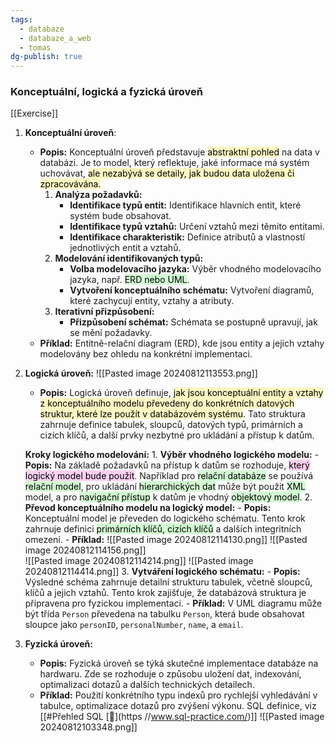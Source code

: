 ```yaml
---
tags:
  - databaze
  - databaze_a_web
  - tomas
dg-publish: true
---
```

### Konceptuální, logická a fyzická úroveň

[[Exercise]]
1. **Konceptuální úroveň**:
	- **Popis:** Konceptuální úroveň představuje <mark style="background: #FFF3A3A6;">abstraktní pohled</mark> na data v databázi. Je to model, který reflektuje, jaké informace má systém uchovávat, <mark style="background: #FFF3A3A6;">ale nezabývá se detaily, jak budou data uložena či zpracovávána.</mark>
		1. **Analýza požadavků:**
	        - **Identifikace typů entit:** Identifikace hlavních entit, které systém bude obsahovat.
	        - **Identifikace typů vztahů:** Určení vztahů mezi těmito entitami.
	        - **Identifikace charakteristik:** Definice atributů a vlastností jednotlivých entit a vztahů.
		2. **Modelování identifikovaných typů:**
	        - **Volba modelovacího jazyka:** Výběr vhodného modelovacího jazyka, např. <mark style="background: #BBFABBA6;">ERD nebo UML</mark>.
	        - **Vytvoření konceptuálního schématu:** Vytvoření diagramů, které zachycují entity, vztahy a atributy.
	    3. **Iterativní přizpůsobení:**
	        - **Přizpůsobení schémat:** Schémata se postupně upravují, jak se mění požadavky.
	- **Příklad:** Entitně-relační diagram (ERD), kde jsou entity a jejich vztahy modelovány bez ohledu na konkrétní implementaci.
2. **Logická úroveň:**
	![[Pasted image 20240812113553.png]]
   - **Popis:** Logická úroveň definuje, <mark style="background: #FFF3A3A6;">jak jsou konceptuální entity a vztahy z konceptuálního modelu převedeny do konkrétních datových struktur, které lze použít v databázovém systému</mark>. Tato struktura zahrnuje definice tabulek, sloupců, datových typů, primárních a cizích klíčů, a další prvky nezbytné pro ukládání a přístup k datům.

   **Kroky logického modelování:**
	   1. **Výběr vhodného logického modelu:**
	      - **Popis:** Na základě požadavků na přístup k datům se rozhoduje, <mark style="background: #FFB8EBA6;">který logický model bude použit</mark>. Například pro <mark style="background: #BBFABBA6;">relační databáze</mark> se používá <mark style="background: #BBFABBA6;">relační model</mark>, pro ukládání <mark style="background: #BBFABBA6;">hierarchických dat</mark> může být použit <mark style="background: #BBFABBA6;">XML</mark> model, a pro <mark style="background: #BBFABBA6;">navigační přístup</mark> k datům je vhodný <mark style="background: #BBFABBA6;">objektový model</mark>.
	   2. **Převod konceptuálního modelu na logický model:**
	      - **Popis:** Konceptuální model je převeden do logického schématu. Tento krok zahrnuje definici <mark style="background: #BBFABBA6;">primárních klíčů, cizích klíčů</mark> a dalších integritních omezení.
	      - **Příklad:** 
		  ![[Pasted image 20240812114130.png]]
		![[Pasted image 20240812114156.png]]   
		![[Pasted image 20240812114214.png]]
		   ![[Pasted image 20240812114414.png]]
	   3. **Vytváření logického schématu:**
	      - **Popis:** Výsledné schéma zahrnuje detailní strukturu tabulek, včetně sloupců, klíčů a jejich vztahů. Tento krok zajišťuje, že databázová struktura je připravena pro fyzickou implementaci.
	      - **Příklad:** V UML diagramu může být třída `Person` převedena na tabulku `Person`, která bude obsahovat sloupce jako `personID`, `personalNumber`, `name`, a `email`.

3. **Fyzická úroveň:**
   - **Popis:** Fyzická úroveň se týká skutečné implementace databáze na hardwaru. Zde se rozhoduje o způsobu uložení dat, indexování, optimalizaci dotazů a dalších technických detailech.
   - **Příklad:** Použití konkrétního typu indexů pro rychlejší vyhledávání v tabulce, optimalizace dotazů pro zvýšení výkonu. SQL definice, viz [[#Přehled SQL [🔗](https //www.sql-practice.com/)]]
![[Pasted image 20240812103348.png]]
